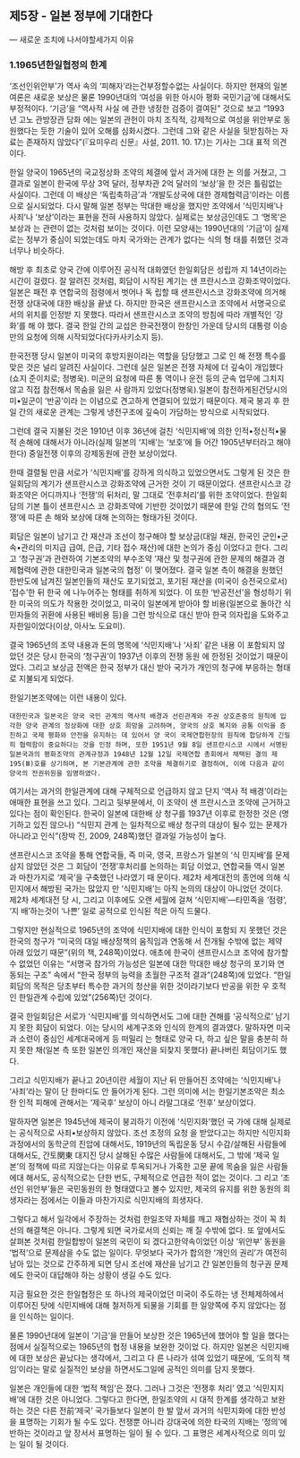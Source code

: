 ## 제5장 - 일본 정부에 기대한다

— 새로운 조치에 나서야할세가지 이유

### 1.1965년한일협정의 한계

‘조선인위안부’가 역사 속의 ‘피해자’라는건부정할수없는 사실이다. 하지만 현재의 일본 여론은 새로운 보상은 물론 1990년대의 ‘여성을 위한 아시아 평화 국민기금’에 대해서도 부정적이다. ‘기금’을 “역사적 사실 에 관한 냉정한 검증이 결여된” 것으로 보고 “1993년 고노 관방장관 담화 에는 일본의 관헌이 마치 조직적, 강제적으로 여성을 위안부로 동원했다는 듯한 기술이 있어 오해를 심화시켰다. 그런데 그와 같은 사실을 뒷받침하는 자료는 존재하지 않았다”(『요미우리 신문』사설, 2011. 10. 17.)는 기사는 그대 표적 의견이다.

한일 양국이 1965년의 국교정상화 조약의 체결에 앞서 과거에 대한 논 의를 거쳤고, 그 결과로 일본이 한국에 무상 3억 달러, 정부차관 2억 달러의 ‘보상’을 한 것은 틀림없는 사실이다. 그런데 이 배상은 ‘독립축하금’과 ‘개발도상국에 대한 경제협력금’이라는 이름으로 실시되었다. 다시 말해 일본 정부는 막대한 배상을 했지만 조약에서 ‘식민지배’나 사죄’나 ‘보상’이라는 표현을 전혀 사용하지 않았다. 실제로는 보상금인데도 그 ‘명목’은 보상과 는 관련이 없는 것처럼 보이는 것이다. 이런 모양새는 1990년대의 ‘기금’이 실제로는 정부가 중심이 되었는데도 마치 국가와는 관계가 없다는 식의 형 태를 취했던 것과 너무나 비슷하다.

해방 후 최초로 양국 간에 이루어진 공식적 대화였던 한일회담은 성립까 지 14년이라는 시간이 걸렸다. 잘 알려진 것처럼, 회담이 시작된 계기는 샌 프란시스코 강화조약이었다. 일본은 패전 후 연합국의 점령에서 벗어나 독 립할 때 샌프란시스코 강화조약에 의거해 전쟁 상대국에 대한 배상을 끝냈 다. 하지만 한국은 샌프란시스코 조약에서 서명국으로서의 위치를 인정받 지 못했다. 따라서 샌프란시스코 조약의 방침에 따라 개별적인 ‘강화’를 해 야 했다. 결국 한일 간의 교섭은 한국전쟁이 한창인 가운데 당시의 대통령 이승만의 요청에 의해 시작되었다(다카사키소지 등).

한국전쟁 당시 일본이 미국의 후방지원이라는 역할을 담당했고 그로 인 해 전쟁 특수를 맞은 것은 널리 알려진 사실이다. 그런데 실은 일본은 전쟁 자체에 더 깊숙이 개입했다(쇼지 준이치로; 정병욱). 미군의 요청에 따른 통 역이나 운전 등의 군속 업무에 그치지 않고 직접 참전해서 목숨을 잃은 사 람까지 있었다(정병욱).일본이 참전하게된건당시의 미•일군이 ‘반공’이라 는 이념으로 견고하게 연결되어 있었기 때문이다. 제국 붕괴 후 한일 간의 새로운 관계는 그렇게 냉전구조에 깊숙이 가담하는 방식으로 시작되었다.

그런데 결국 지불된 것은 1910년 이후 36년에 걸친 ‘식민지배’에 의한 인적•정신적•물적 손해에 대해서가 아니라(실제 일본의 ‘지배’는 ‘보호’에 들 어간 1905년부터라고 해야 한다) 중일전쟁 이후의 강제동원에 관한 보상이었다.

한때 결렬될 만큼 서로가 ‘식민지배’를 강하게 의식하고 있었으면서도 그렇게 된 것은 한일회담의 계기가 샌프란시스코 강화조약에 근거한 것이 기 때문이었다. 샌프란시스코 강화조약은 어디까지나 ‘전쟁’의 뒤처리, 말 그대로 ‘전후처리’를 위한 조약이었다. 한일회담의 기본 틀이 샌프란시스 코 강화조약에 기반한 것이었기 때문에 한일 간의 협의도 ‘전쟁’에 따른 손 해와 보상에 대해 논의하는 형태가된 것이다.

회담은 일본이 남기고 간 재산과 조선이 청구해야 할 보상금(대일 채권, 한국인 군인•군속•관리의 미지급 급여, 은급, 기타 접수 재산)에 대한 논의가 중심 이었다고 한다. 그리고 ‘청구권’과 관련하여 기본조약의 부수조약 ‘재산 및 청구권에 관한 문제의 해결과 경제협력에 관한 대한민국과 일본국의 협정’ 이 맺어졌다. 결국 일본 측이 해결을 원했던 한반도에 남겨진 일본인들의 재산도 포기되었고, 포기된 재산을 (미국이 승전국으로서) ‘접수’한 뒤 한국 에 나누어주는 형태를 취하게 되었다. 이 또한 ‘반공전선’을 형성하기 위한 미국의 의도가 작용한 것이었고, 미국이 일본에게 받아야 할 비용(일본으로 돌아간 식민자들의 귀환에 사용된 배비용 등)을 그런 방식으로 대신 받아 한국 의자립을 도와주고자한일이었다(이상, 아사노 도요미).

결국 1965년의 조약 내용과 돈의 명목에 ‘식민지배’나 ‘사죄’ 같은 내용 이 포함되지 않았던 것은 당시 한국의 ‘청구권’이 1937년 이후의 전쟁 동원 에 한정된 것이었기 때문이었다. 그리고 보상금 전액은 한국 정부가 대신 받아 국가가 개인의 청구에 부응하는 형태로 지불되게 되었다.

한일기본조약에는 이런 내용이 있다.

```
대한민국과 일본국은 양국 국민 관계의 역사적 배경과 선린관계와 주권 상호존중의 원칙에 입각한 양국 관계의 정상화에 대한 상호 희망을 고려하며, 양국의 상호 복지와 공통 이익을 증진하고 국제 평화와 안전을 유지하는 데 있어서 양 국이 국제연합헌장의 원칙에 합당하게 긴밀히 협력함이 중요하다는 것을 인정 하며, 또한 1951년 9월 8일 샌프란시스코 시에서 서명된 일본국과의 평화조약의 관계규정과 1948년 12월 12일 국제연합 총회에서 채택된 결의 제195(Ⅲ)호를 상기하며, 본 기본관계에 관한 조약을 체결하기로 결정하여, 이에 다음과 같이 양국의 전권위원을 임명하였다.
```

여기서는 과거의 한일관계에 대해 구체적으로 언급하지 않고 단지 ‘역사 적 배경’이라는 애매한 표현을 쓰고 있다. 그리고 뒷부분에서, 이 조약이 샌 프란시스코 조약에 근거하고 있다는 점이 확인된다. 한국이 일본에 대한배 상 청구를 1937년 이후로 한정한 것은 (명기하고 있진 않으나) “식민지 관계 는 일차적으로 배상 청구의 대상이 될수 있는 문제가 아니라고 인식”(장박 진, 2009, 248쪽)했던 결과일 가능성이 높다.

샌프란시스코 조약을 통해 연합국들, 즉 미국, 영국, 프랑스가 일본의 ‘식 민지배’를 문제삼지 않았던 것은 그 회담이 ‘전쟁’후처리를 논의하는 회담 이었고, 연합국들 역시 일본과 마찬가지로 ‘제국’을 구축했던 나라였기 때 문이다. 제2차 세계대전의 종언에 의해 식민지에서 해방된 국가는 많았지 만 ‘식민지배’는 아직 논의의 대상이 아니었던 것이다. 제2차 세계대전 당 시, 그리고 이후에도 오랜 세월에 걸쳐 ‘식민지배’—타민족을 ‘점령’, ‘지 배’하는것이 ‘나쁜’ 일로 공적으로 인식된 적은 아직 드물다.

그렇지만 현실적으로 1965년의 조약에 식민지배에 대한 인식이 포함되 지 못했던 것은 한국의 청구가 “미국의 대일 배상정책의 움직임과 연동해 서 전개될 수밖에 없는 제약 아래 있었기 때문”(위의 책, 248쪽)이었다. 애초에 한국이 샌프란시스코 조약에 참가할 수 없었던 이유는 “서명국 참가의 가능성은 일본에 대한 막대한 배상 청구의 포기와 연동되는 구조” 속에서 “한국 정부의 능력을 초월한 구조적 결과”(248쪽)에 있었다. “한일회담의 목적은 당초부터 특수한 과거의 청산을 위한 것이라기보다 반공을 위한 우 호적인 한일관계 수립에 있었”(256쪽)던 것이다.

결국 한일회담은 서로가 ‘식민지배’를 의식하면서도 그에 대한 견해를 ‘공식적으로’ 남기지 못한 회담이 되었다. 이는 당시의 세계구조와 인식의 한계의 결과였다. 말하자면 미국과 소련이 중심인 세계대국에게 등 떠밀리 는 형태로 양국 다, 하고 싶은 말을 충분히 하지 못한 채(일본 측 또한 일본인 의개인 재산을 되찾지 못했다) 끝나버린 회담이기도 했다.

그리고 식민지배가 끝나고 20년이란 세월이 지난 뒤 만들어진 조약에는 ‘식민지배’나 ‘사죄’라는 말이 단 한마디도 안 들어가게 된다. 그런 의미에 서는 한일기본조약은 최소한 인적 피해에 관해서는 ‘제국후’ 보상이 아니 라말그대로 ‘전후’ 보상이었다.

말하자면 일본은 1945년에 제국이 붕괴하기 이전에 ‘식민지화’했던 국 가에 대해 실제로는 공식적으로 사죄•보상하지 않았다. 조선 조정의 요청 을 받았다고는 하지만 식민지화 과정에서의 동학군의 진압에 대해서도, 1919년의 독립운동 당시 수감/살해된 사람들에 대해서도, 간토関東 대지진 당시 살해된 수많은 사람들에 대해서도, 그 밖에 ‘제국 일본’의 정책에 따르 지않는다는 이유로 투옥되거나 가혹한 고문 끝에 목숨을 잃은 사람들에대 해서도, 공식적으로는 단한 번도, 구체적으로 언급한 적이 없는 것이다. 그 리고 ‘조선인 위안부’들은 국민동원의 한 형태였다고 볼수 있지만, 제국의 유지를 위한 동원의 희생자라는 점에서는 이들과 마찬가지로 식민지배의 희생자다.

그렇다고 해서 일각에서 주장하는 것처럼 한일조약 자체를 깨고 재협상하는 것이 꼭 최선의 해결책은 아니다. 그렇게 되면 국가로서의 신뢰는 깨 질 수밖에 없다. 또 앞에서도 살펴본 것처럼 한일합방이 일본의 국민이 되 겠다고한약속이었던 이상 ‘위안부’ 동원을 ‘법적’으로 문제삼을 수도 없는 일이다. 무엇보다 국가가 합의한 ‘개인의 권리’가 여전히 남아 있는 것으로 간주하게 되면 당시 조선에 재산을 남기고 간 일본인들의 청구권 문제에도 한국이 대답해야 하는 상황이 생길 수도 있다.

지금 필요한 것은 한일협정은 또 하나의 제국이었던 미국이 주도하는 냉 전체제하에서 이루어진 탓에 식민지배에 대해 철저하게 되물을 기회를 한 일양쪽에 주지 않았다는 점을 인식하는 일이다.

물론 1990년대에 일본이 ‘기금’을 만들어 보상한 것은 1965년에 했어야 할 일을 했다는 점에서 실질적으로는 1965년의 협정 내용을 보완한 것이었 다. 하지만 일본은 식민지배에 대한 보상은 끝났다는 생각에서, 그리고 다 른 나라가 섞여 있었기 때문에, ‘도의적 책임’이라는 말로 실질적인 보상을 하면서도그일에 공적인 의미를 담지 못했다.

일본은 개인들에 대한 ‘법적 책임’은 졌다. 그러나 그것은 ‘전쟁후 처리’ 였고 ‘식민지지배’에 대한 것은 아니었다. 그렇다고 한다면, 한일조약의 시 대적 한계를 생각하고 보완하는 것은 다른 전前‘제국’ 국가들보다 일본이 한 발 앞서 과거의 식민지화에 대한 반성을 표명하는 기회가 될 수도 있다. 전쟁뿐 아니라 강대국에 의한 타국의 지배는 ‘정의’에 반하는 것이라고 앞 장서서 표명하는 일이 될 수 있다. 그 표명은 세계사적으로 의미 있는 일이 될 것이다.